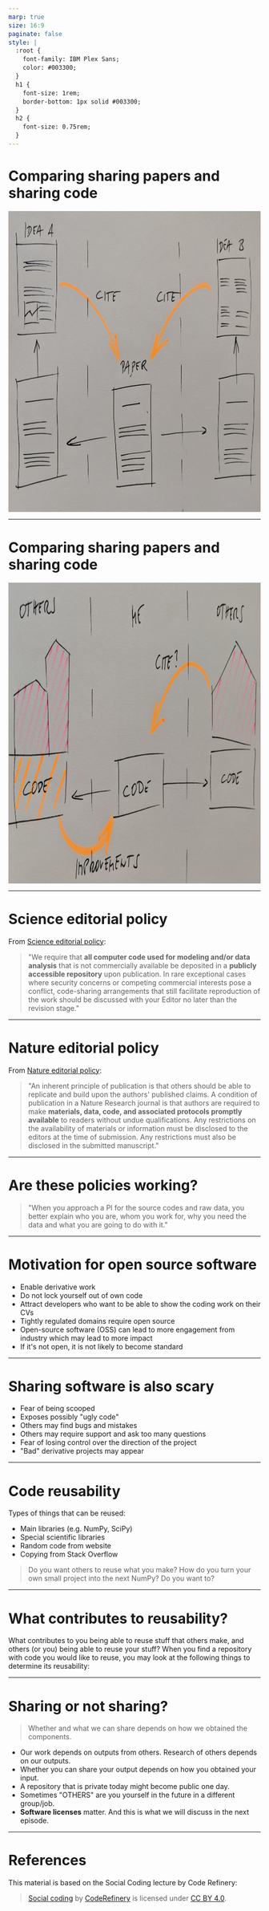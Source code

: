 ```yaml
---
marp: true
size: 16:9
paginate: false
style: |
  :root {
    font-family: IBM Plex Sans;
    color: #003300;
  }
  h1 {
    font-size: 1rem;
    border-bottom: 1px solid #003300;
  }
  h2 {
    font-size: 0.75rem;
  }
---
```


# Comparing sharing papers and sharing code

<img src="https://github.com/coderefinery/social-coding/blob/main/content/img/sharing-papers.jpg?raw=tru" width="800" height="600" style="display: block; margin: 0 auto" />

---

# Comparing sharing papers and sharing code

<img src="https://github.com/coderefinery/social-coding/blob/main/content/img/sharing-code.jpg?raw=true" width="800" height="600" style="display: block; margin: 0 auto" />

---

# Science editorial policy

From [Science editorial policy](https://www.sciencemag.org/authors/science-journals-editorial-policies):

> "We require that **all computer code used for modeling and/or data analysis**
> that is not commercially available be deposited in a **publicly accessible repository**
> upon publication. In rare exceptional cases where security
> concerns or competing commercial interests pose a conflict, code-sharing
> arrangements that still facilitate reproduction of the work should be
> discussed with your Editor no later than the revision stage."

---

# Nature editorial policy

From [Nature editorial policy](https://www.nature.com/authors/policies/availability.html):

> "An inherent principle of publication is that others should be able to
> replicate and build upon the authors' published claims. A condition of
> publication in a Nature Research journal is that authors are required to make
> **materials, data, code, and associated protocols promptly available** to readers
> without undue qualifications. Any restrictions on the availability of
> materials or information must be disclosed to the editors at the time of
> submission. Any restrictions must also be disclosed in the submitted
> manuscript."

---

# Are these policies working?

> "When you approach a PI for the source codes and raw data, you better explain
> who you are, whom you work for, why you need the data and what you are going
> to do with it."

---

# Motivation for open source software

- Enable derivative work
- Do not lock yourself out of own code
- Attract developers who want to be able to show the coding work on their CVs
- Tightly regulated domains require open source
- Open-source software (OSS) can lead to more engagement from industry which may lead to more impact
- If it's not open, it is not likely to become standard

---

# Sharing software is also scary

- Fear of being scooped
- Exposes possibly "ugly code"
- Others may find bugs and mistakes
- Others may require support and ask too many questions
- Fear of losing control over the direction of the project
- "Bad" derivative projects may appear

---

# Code reusability

Types of things that can be reused:

- Main libraries (e.g. NumPy, SciPy)
- Special scientific libraries
- Random code from website
- Copying from Stack Overflow

> Do you want others to reuse what you make?
> How do you turn your own small project into the next NumPy? Do you want to?

---

# What contributes to reusability?

What contributes to you being able to reuse stuff that others make, and others
(or you) being able to reuse your stuff? When you find a repository with code
you would like to reuse, you may look at the following things to determine its
reusability:

---

# Sharing or not sharing?

> Whether and what we can share depends on how we obtained the components.

- Our work depends on outputs from others. Research of others depends on our outputs.
- Whether you can share your output depends on how you obtained your input.
- A repository that is private today might become public one day.
- Sometimes "OTHERS" are you yourself in the future in a different group/job.
- **Software licenses** matter. And this is what we will discuss in the next episode.

---

# References

This material is based on the Social Coding lecture by Code Refinery:

> [Social coding](https://github.com/coderefinery/social-coding/blob/main/content/social-coding.md) by [CodeRefinery](https://coderefinery.org/) is licensed under [CC BY 4.0](http://creativecommons.org/licenses/by/4.0/).
